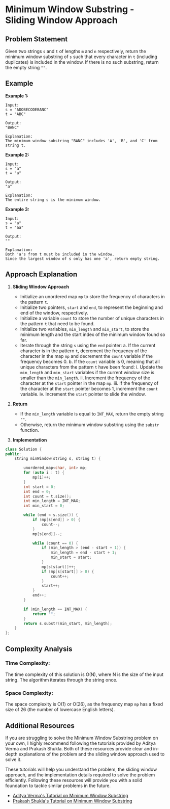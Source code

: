 # Minimum Window Substring - Sliding Window Approach

## Problem Statement

Given two strings `s` and `t` of lengths `m` and `n` respectively, return the minimum window substring of `s` such that every character in `t` (including duplicates) is included in the window. If there is no such substring, return the empty string `""`.

## Example

**Example 1:**

```
Input:
s = "ADOBECODEBANC"
t = "ABC"

Output:
"BANC"

Explanation:
The minimum window substring "BANC" includes 'A', 'B', and 'C' from string t.
```

**Example 2:**

```
Input:
s = "a"
t = "a"

Output:
"a"

Explanation:
The entire string s is the minimum window.
```

**Example 3:**

```
Input:
s = "a"
t = "aa"

Output:
""

Explanation:
Both 'a's from t must be included in the window.
Since the largest window of s only has one 'a', return empty string.
```

## Approach Explanation

1. **Sliding Window Approach**

   - Initialize an unordered map `mp` to store the frequency of characters in the pattern `t`.
   - Initialize two pointers, `start` and `end`, to represent the beginning and end of the window, respectively.
   - Initialize a variable `count` to store the number of unique characters in the pattern `t` that need to be found.
   - Initialize two variables, `min_length` and `min_start`, to store the minimum length and the start index of the minimum window found so far.
   - Iterate through the string `s` using the `end` pointer:
     a. If the current character is in the pattern `t`, decrement the frequency of the character in the map `mp` and decrement the `count` variable if the frequency becomes 0.
     b. If the `count` variable is 0, meaning that all unique characters from the pattern `t` have been found:
        i. Update the `min_length` and `min_start` variables if the current window size is smaller than the `min_length`.
        ii. Increment the frequency of the character at the `start` pointer in the map `mp`.
        iii. If the frequency of the character at the `start` pointer becomes 1, increment the `count` variable.
        iv. Increment the `start` pointer to slide the window.

2. **Return**

   - If the `min_length` variable is equal to `INT_MAX`, return the empty string `""`.
   - Otherwise, return the minimum window substring using the `substr` function.

3. **Implementation**

```cpp
class Solution {
public:
    string minWindow(string s, string t) {

        unordered_map<char, int> mp;
        for (auto i : t) {
            mp[i]++;
        }
        int start = 0;
        int end = 0;
        int count = t.size();
        int min_length = INT_MAX;
        int min_start = 0;

        while (end < s.size()) {
            if (mp[s[end]] > 0) {
                count--;
            }
            mp[s[end]]--;

            while (count == 0) {
                if (min_length > (end - start + 1)) {
                    min_length = end - start + 1;
                    min_start = start;
                }
                mp[s[start]]++;
                if (mp[s[start]] > 0) {
                    count++;
                }
                start++;
            }
            end++;
        }

        if (min_length == INT_MAX) {
            return "";
        }
        return s.substr(min_start, min_length);
    }
};
```

## Complexity Analysis

### Time Complexity:

The time complexity of this solution is O(N), where N is the size of the input string. The algorithm iterates through the string once.

### Space Complexity:

The space complexity is O(1) or O(26), as the frequency map `mp` has a fixed size of 26 (the number of lowercase English letters).

## Additional Resources

If you are struggling to solve the Minimum Window Substring problem on your own, I highly recommend following the tutorials provided by Aditya Verma and Prakash Shukla. Both of these resources provide clear and in-depth explanations of the problem and the sliding window approach used to solve it.

These tutorials will help you understand the problem, the sliding window approach, and the implementation details required to solve the problem efficiently. Following these resources will provide you with a solid foundation to tackle similar problems in the future.

- [Aditya Verma's Tutorial on Minimum Window Substring](https://youtu.be/iwv1llyN6mo?si=-GH40jrVkOtwNkDS)
- [Prakash Shukla's Tutorial on Minimum Window Substring](https://www.youtube.com/watch?v=nMaKzLWceFg)